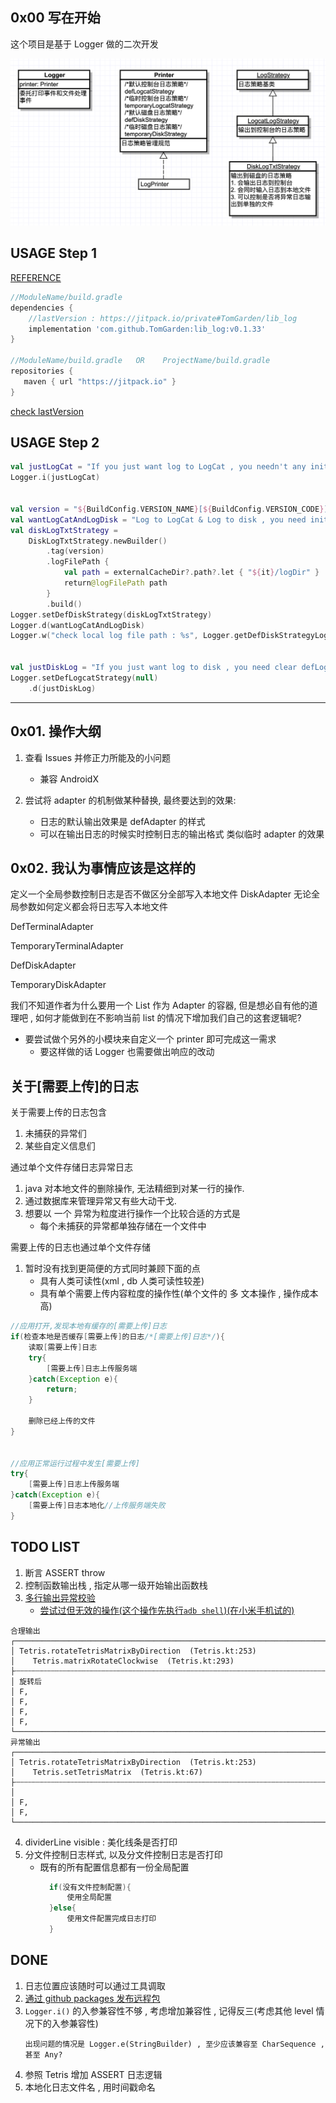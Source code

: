 
## 0x00 写在开始
这个项目是基于 Logger 做的二次开发

![UML](LibLog/document/UML.png)

## USAGE Step 1

[REFERENCE](https://github.com/TomGarden/tom-notes/issues/8)

```Groovy
//ModuleName/build.gradle
dependencies {
    //lastVersion : https://jitpack.io/private#TomGarden/lib_log
    implementation 'com.github.TomGarden:lib_log:v0.1.33'
}

//ModuleName/build.gradle   OR    ProjectName/build.gradle
repositories {
   maven { url "https://jitpack.io" }
}

```

[check lastVersion](https://github.com/TomGarden/lib_log/packages/316828)

## USAGE Step 2

```kotlin
val justLogCat = "If you just want log to LogCat , you needn't any init"
Logger.i(justLogCat)


val version = "${BuildConfig.VERSION_NAME}[${BuildConfig.VERSION_CODE}]"
val wantLogCatAndLogDisk = "Log to LogCat & Log to disk , you need init Disk log format"
val diskLogTxtStrategy =
    DiskLogTxtStrategy.newBuilder()
        .tag(version)
        .logFilePath {
            val path = externalCacheDir?.path?.let { "${it}/logDir" }
            return@logFilePath path
        }
        .build()
Logger.setDefDiskStrategy(diskLogTxtStrategy)
Logger.d(wantLogCatAndLogDisk)
Logger.w("check local log file path : %s", Logger.getDefDiskStrategyLogFilePath() ?: "err")


val justDiskLog = "If you just want log to disk , you need clear defLogCatStrategy"
Logger.setDefLogcatStrategy(null)
    .d(justDiskLog)
```

----


## 0x01. 操作大纲
1. 查看 Issues 并修正力所能及的小问题
    - 兼容 AndroidX
    
2. 尝试将 adapter 的机制做某种替换, 最终要达到的效果:
    - 日志的默认输出效果是 defAdapter 的样式
    - 可以在输出日志的时候实时控制日志的输出格式 类似临时 adapter 的效果

## 0x02. 我认为事情应该是这样的

定义一个全局参数控制日志是否不做区分全部写入本地文件
DiskAdapter 无论全局参数如何定义都会将日志写入本地文件

DefTerminalAdapter

TemporaryTerminalAdapter

DefDiskAdapter

TemporaryDiskAdapter

我们不知道作者为什么要用一个 List 作为 Adapter 的容器, 但是想必自有他的道理吧 , 
如何才能做到在不影响当前 list 的情况下增加我们自己的这套逻辑呢?

- 要尝试做个另外的小模块来自定义一个 printer 即可完成这一需求
    - 要这样做的话 Logger 也需要做出响应的改动
    
## 关于[需要上传]的日志

关于需要上传的日志包含
1. 未捕获的异常们
2. 某些自定义信息们


通过单个文件存储日志异常日志
1. java 对本地文件的删除操作, 无法精细到对某一行的操作.
2. 通过数据库来管理异常又有些大动干戈.
3. 想要以 一个 异常为粒度进行操作一个比较合适的方式是
    * 每个未捕获的异常都单独存储在一个文件中

需要上传的日志也通过单个文件存储
1. 暂时没有找到更简便的方式同时兼顾下面的点
    * 具有人类可读性(xml , db 人类可读性较差)
    * 具有单个需要上传内容粒度的操作性(单个文件的 多 文本操作 , 操作成本高)


```java
//应用打开,发现本地有缓存的[需要上传]日志
if(检查本地是否缓存[需要上传]的日志/*[需要上传]日志*/){
    读取[需要上传]日志
    try{
        [需要上传]日志上传服务端
    }catch(Exception e){
        return;
    }
    
    删除已经上传的文件
}


//应用正常运行过程中发生[需要上传]
try{
    [需要上传]日志上传服务端
}catch(Exception e){
    [需要上传]日志本地化//上传服务端失败
}
```

## TODO LIST

1. 断言 ASSERT throw
2. 控制函数输出栈 , 指定从哪一级开始输出函数栈
3. [多行输出异常校验](https://stackoverflow.com/questions/34587273/android-logcat-logs-chatty-module-line-expire-message)
    - [尝试过但无效的操作(这个操作先执行`adb shell`)(在小米手机试的)](https://stackoverflow.com/a/48279213/7707781)
```
合理输出
┌────────────────────────────────────────────────────────────────────────────────────────────────────────────────
│ Tetris.rotateTetrisMatrixByDirection  (Tetris.kt:253)
│    Tetris.matrixRotateClockwise  (Tetris.kt:293)
├┄┄┄┄┄┄┄┄┄┄┄┄┄┄┄┄┄┄┄┄┄┄┄┄┄┄┄┄┄┄┄┄┄┄┄┄┄┄┄┄┄┄┄┄┄┄┄┄┄┄┄┄┄┄┄┄┄┄┄┄┄┄┄┄┄┄┄┄┄┄┄┄┄┄┄┄┄┄┄┄┄┄┄┄┄┄┄┄┄┄┄┄┄┄┄┄┄┄┄┄┄┄┄┄┄┄┄┄┄┄┄┄
│ 旋转后
│ F,
│ F,
│ F,
│ F,
└────────────────────────────────────────────────────────────────────────────────────────────────────────────────
异常输出
┌────────────────────────────────────────────────────────────────────────────────────────────────────────────────
│ Tetris.rotateTetrisMatrixByDirection  (Tetris.kt:253)
│    Tetris.setTetrisMatrix  (Tetris.kt:67)
├┄┄┄┄┄┄┄┄┄┄┄┄┄┄┄┄┄┄┄┄┄┄┄┄┄┄┄┄┄┄┄┄┄┄┄┄┄┄┄┄┄┄┄┄┄┄┄┄┄┄┄┄┄┄┄┄┄┄┄┄┄┄┄┄┄┄┄┄┄┄┄┄┄┄┄┄┄┄┄┄┄┄┄┄┄┄┄┄┄┄┄┄┄┄┄┄┄┄┄┄┄┄┄┄┄┄┄┄┄┄┄┄
│ 
│ F,
│ F,
└────────────────────────────────────────────────────────────────────────────────────────────────────────────────
```
4. dividerLine visible : 美化线条是否打印
5. 分文件控制日志样式, 以及分文件控制日志是否打印
    - 既有的所有配置信息都有一份全局配置
        ```java
          if(没有文件控制配置){
              使用全局配置
          }else{
              使用文件配置完成日志打印
          }
        ```

## DONE
1. 日志位置应该随时可以通过工具调取
2. [通过 github packages 发布远程包](https://docs.github.com/cn/packages/publishing-and-managing-packages)
3. `Logger.i()` 的入参兼容性不够 , 考虑增加兼容性 , 记得反三(考虑其他 level 情况下的入参兼容性)
    ```
    出现问题的情况是 Logger.e(StringBuilder) , 至少应该兼容至 CharSequence , 甚至 Any?
    ```
4. 参照 Tetris 增加 ASSERT 日志逻辑
5. 本地化日志文件名 , 用时间戳命名




